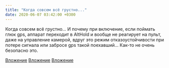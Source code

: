 ```yaml
---
title: "Когда совсем всё грустно..."
date: 2020-06-07 03:42:00 +0300
---
```


Когда совсем всё грустно...
И почему при включение, если поймать глюк gps, аппарат переходит в AltHold и вообще не реагирует на пульт, даже на управление камерой, вдруг это режим отказоустойчивости при потере сигнала или забросе gps такой поехавший... Как-то не очень безопасно это.


[Вложение](https://vk.com/photo41076938_457246733)
[Вложение](https://vk.com/photo41076938_457246734)
[Вложение](https://vk.com/photo41076938_457246735)
